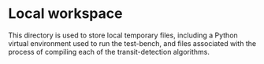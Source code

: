 # Local workspace

This directory is used to store local temporary files, including a Python virtual environment used to run the test-bench, and files associated with the process of compiling each of the transit-detection algorithms.

